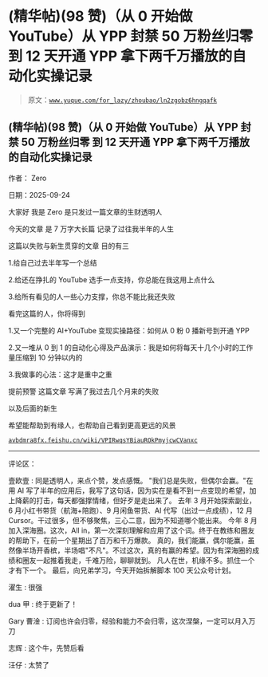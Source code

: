 # (精华帖)(98 赞)（从 0 开始做 YouTube）从 YPP 封禁 50 万粉丝归零 到 12 天开通 YPP 拿下两千万播放的自动化实操记录

> 原文：[`www.yuque.com/for_lazy/zhoubao/ln2zgobz6hngqafk`](https://www.yuque.com/for_lazy/zhoubao/ln2zgobz6hngqafk)

## (精华帖)(98 赞)（从 0 开始做 YouTube）从 YPP 封禁 50 万粉丝归零 到 12 天开通 YPP 拿下两千万播放的自动化实操记录

作者： Zero

日期：2025-09-24

大家好 我是 Zero 是只发过一篇文章的生财透明人

今天的文章 是 7 万字大长篇 记录了过往我半年的人生

这篇以失败与新生贯穿的文章 目的有三

1.给自己过去半年写一个总结

2.给还在挣扎的 YouTube 选手一点支持，你总能在我这用上点什么

3.给所有看见的人一些心力支撑，你总不能比我还失败

看完这篇的人，你将得到

1.又一个完整的 AI+YouTube 变现实操路径：如何从 0 粉 0 播新号到开通 YPP

2.又一堆从 0 到 1 的自动化心得及产品演示：我是如何将每天十几个小时的工作量压缩到 10 分钟以内的

3.我做事的心法：这才是重中之重

提前预警 这篇文章 写满了我过去几个月来的失败

以及后面的新生

希望能帮助到有缘人，也帮助自己看到更高更远的风景

[`avbdmra8fx.feishu.cn/wiki/VPIRwqsYBiauROkPmyjcwCVanxc`](https://avbdmra8fx.feishu.cn/wiki/VPIRwqsYBiauROkPmyjcwCVanxc)

* * *

评论区：

壹欧壹 : 同是透明人，来点个赞，发点感慨。 "我们总是失败，但偶尔会赢。"在用 AI
写了半年的应用后，我写了这句话，因为实在是看不到一点变现的希望，加上降薪的打击，每天都强撑情绪，但好歹是走出来了。
去年 3 月开始探索副业，6 月小红书带货（航海+陪跑）、9 月闲鱼带货、AI 代写（出过一点成绩），12 月 Cursor。干过很多，但不够聚焦，三心二意，因为不知道哪个能出来。
今年 8 月加入深海圈。这次，All in，第一次深刻理解和应用了这个词。终于在教练和圈友的帮助下，在前一个星期出了百万和千万爆款。
真的，我们能赢，偶尔能赢，虽然像半场开香槟，半场唱"不凡"。不过这次，真的有赢的希望。因为有深海圈的成绩和圈友一起推着我走，千难万险，聊聊就到。
凡人在世，机缘不多。抓住一个才有下一个。 最后，向兄弟学习，今天开始拆解脚本 100 天公众号计划。

濯生 : 很强

dua 甲 : 终于更新了！

Gary 曹淦 : 订阅也许会归零，经验和能力不会归零，这次涅槃，一定可以月入万刀

志辉 : 这个牛，先赞后看

汪仔 : 太赞了